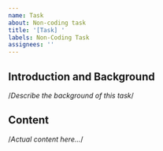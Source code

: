 ```yaml
---
name: Task
about: Non-coding task
title: '[Task] '
labels: Non-Coding Task
assignees: ''
---
```


## Introduction and Background

/_Describe the background of this task_/

## Content

/_Actual content here..._/
